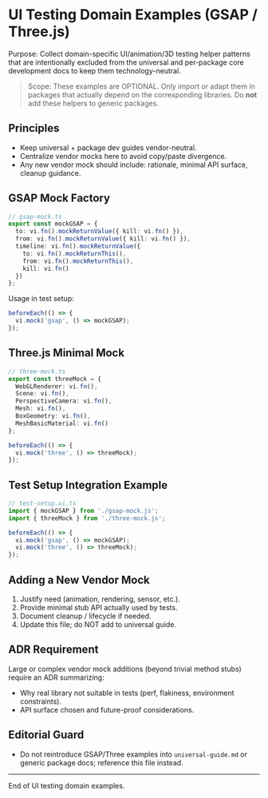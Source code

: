 # UI Testing Domain Examples (GSAP / Three.js)

Purpose: Collect domain-specific UI/animation/3D testing helper patterns that are intentionally excluded from the universal and per-package core development docs to keep them technology-neutral.

> Scope: These examples are OPTIONAL. Only import or adapt them in packages that actually depend on the corresponding libraries. Do **not** add these helpers to generic packages.

## Principles
- Keep universal + package dev guides vendor-neutral.
- Centralize vendor mocks here to avoid copy/paste divergence.
- Any new vendor mock should include: rationale, minimal API surface, cleanup guidance.

## GSAP Mock Factory
```ts
// gsap-mock.ts
export const mockGSAP = {
  to: vi.fn().mockReturnValue({ kill: vi.fn() }),
  from: vi.fn().mockReturnValue({ kill: vi.fn() }),
  timeline: vi.fn().mockReturnValue({
    to: vi.fn().mockReturnThis(),
    from: vi.fn().mockReturnThis(),
    kill: vi.fn()
  })
};
```

Usage in test setup:
```ts
beforeEach(() => {
  vi.mock('gsap', () => mockGSAP);
});
```

## Three.js Minimal Mock
```ts
// three-mock.ts
export const threeMock = {
  WebGLRenderer: vi.fn(),
  Scene: vi.fn(),
  PerspectiveCamera: vi.fn(),
  Mesh: vi.fn(),
  BoxGeometry: vi.fn(),
  MeshBasicMaterial: vi.fn()
};

beforeEach(() => {
  vi.mock('three', () => threeMock);
});
```

## Test Setup Integration Example
```ts
// test-setup.ui.ts
import { mockGSAP } from './gsap-mock.js';
import { threeMock } from './three-mock.js';

beforeEach(() => {
  vi.mock('gsap', () => mockGSAP);
  vi.mock('three', () => threeMock);
});
```

## Adding a New Vendor Mock
1. Justify need (animation, rendering, sensor, etc.).
2. Provide minimal stub API actually used by tests.
3. Document cleanup / lifecycle if needed.
4. Update this file; do NOT add to universal guide.

## ADR Requirement
Large or complex vendor mock additions (beyond trivial method stubs) require an ADR summarizing:
- Why real library not suitable in tests (perf, flakiness, environment constraints).
- API surface chosen and future-proof considerations.

## Editorial Guard
- Do not reintroduce GSAP/Three examples into `universal-guide.md` or generic package docs; reference this file instead.

---
End of UI testing domain examples.
